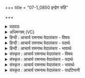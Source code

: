 +++
title = "07-1_0850 इन्द्रेण संहि"

+++
<details><summary>पदपाठः</summary>

इ꣡न्द्रे꣢꣯ण। सम्। हि। दृ꣡क्ष꣢꣯से। सं꣣जग्मानः꣢। स꣣म्। जग्मानः꣢। अ꣡बि꣢꣯भ्युषा। अ। बि꣣भ्युषा। मन्दू꣡ इति꣢। स꣣मान꣡व꣢र्चसा। स꣣मान꣢। व꣣र्चसा। ८५०।
</details>

<details><summary>अधिमन्त्रम् (VC)</summary>

- मरुत इन्द्रश्च
- मधुच्छन्दा वैश्वामित्रः
- गायत्री
- षड्जः
</details>

<details><summary>हिन्दी : आचार्य रामनाथ वेदालंकार - विषयः</summary>

प्रथम मन्त्र में जीवात्मा और प्राण का विषय है।
</details>

<details><summary>हिन्दी : आचार्य रामनाथ वेदालंकार - पदार्थः</summary>

पदार्थान्वयभाषाः -  हे मरुतों के गण अर्थात् प्राण-गण ! तू (अबिभ्युषा) निर्भय (इन्द्रेण) जीवात्मा के साथ (संजग्मानः) सङ्गत होता हुआ (संदृक्षसे) दिखायी देता है। तुम दोनों अर्थात् प्राण-गण और जीवात्मा (मन्दू) आनन्द देनेवाले,तथा (समानवर्चसा) तुल्य तेजवाले हो ॥१॥
</details>

<details><summary>हिन्दी : आचार्य रामनाथ वेदालंकार - भावार्थः</summary>

भावार्थभाषाः -  शरीर में जीवात्मा और प्राण दोनों का समान महत्त्व है। प्राण के बिना जीवात्मा और जीवात्मा के बिना प्राण कुछ नहीं कर सकता ॥१॥
</details>

<details><summary>संस्कृत : आचार्य रामनाथ वेदालंकार - विषयः</summary>

तत्रादौ जीवात्मप्राणविषय उच्यते।
</details>

<details><summary>संस्कृत : आचार्य रामनाथ वेदालंकार - पदार्थः</summary>

पदार्थान्वयभाषाः -  हे मरुतां गण प्राणगण ! त्वम् (अबिभ्युषा) निर्भयेन (इन्द्रेण) जीवात्मना (संजग्मानः) संगच्छमानः (संदृक्षसे) संदृश्यसे। [संपूर्वाद् दृश धातोः लडर्थे लेटि अडागमे सिबागमे रूपम्।] युवाम् (मन्दू) आनन्दप्रदौ [मदि स्तुतिमोदमदस्वप्नकान्तिगतिषु, भ्वादिः, ततो बाहुलकादौणादिकः कुः प्रत्ययः।] किञ्च (समानवर्चसा) समानवर्चसौ तुल्यतेजस्कौ स्थः इति) शेषः ॥१॥२ निरुक्ते यास्काचार्येण मन्त्रोऽयमेवं व्याख्यातः—[इन्द्रेण हि सन्दृश्यसे संगच्छमानोऽबिभ्युषा गणेन। मन्दू मदिष्ण युवां स्थः, अपि वा मन्दुना तेनेति स्यात्, समानवर्चसेत्येन व्याख्यातम्। निरु० ४।१२।]
</details>

<details><summary>संस्कृत : आचार्य रामनाथ वेदालंकार - भावार्थः</summary>

भावार्थभाषाः -  देहे जीवात्मप्राणयोरुभयोरपि समं महत्त्वम्। प्राणं विना जीवात्मा जीवात्मानं विना च प्राणोऽकिञ्चित्करः खलु ॥१॥
</details>

<details><summary>संस्कृत : आचार्य रामनाथ वेदालंकार - पादटिप्पनी</summary>

टिप्पणी:   १. ऋ० १।६।७, अथ० २०।४०।१, ७०।३। २. ऋग्भाष्येऽत्र दयानन्दर्षिः ‘इन्द्र’ इति पदेन परमेश्वरं सूर्यं च ‘अबिभ्युषा’ इति पदेन च भयनिवारणहेतुं किरणसमूहं वायुगणं च गृह्णाति।
</details>